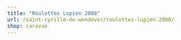 ```yaml
---
title: "Roulottes Lupien 2000"
url: /saint-cyrille-de-wendover/roulottes-lupien-2000/
shop: caravan
---
```

